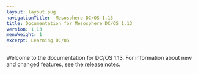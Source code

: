 ```yaml
---
layout: layout.pug
navigationTitle:  Mesosphere DC/OS 1.13
title: Documentation for Mesosphere DC/OS 1.13
version: 1.13
menuWeight: 1
excerpt: Learning DC/OS
---
```


Welcome to the documentation for DC/OS 1.13. For information about new and changed features, see the [release notes](/1.13/release-notes/).
